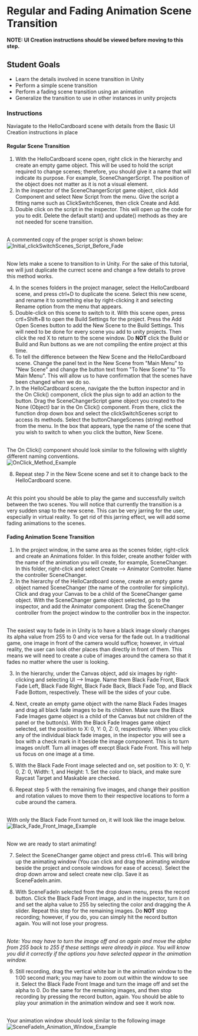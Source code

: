 # Regular and Fading Animation Scene Transition
<b>NOTE: UI Creation instructions should be viewed before moving to this step. </b>

## Student Goals ##
- Learn the details involved in scene transition in Unity
- Perform a simple scene transition
- Perform a fading scene transition using an animation
- Generalize the transition to use in other instances in unity projects

### Instructions ###
Naviagate to the HelloCardboard scene with details from the Basic UI Creation instructions in place
#### Regular Scene Transition ####
1. With the HelloCardboard scene open, right click in the hierarchy and create an empty game object. This will be used to hold the script required to change scenes;
therefore, you should give it a name that will indicate its purpose. For example, SceneChangerScript. The position of the object does not matter as it is not a visual element.
2. In the inspector of the SceneChangerScript game object, click Add Component and select New Script from the menu. Give the script a fitting name such as ClickSwitchScenes,
then click Create and Add. 
3. Double click on the script in the inspector. This will open up the code for you to edit. Delete the default start() and update() methods as they are not needed for scene transition.

</br> A commented copy of the proper script is shown below: </br>
![Initial_clickSwitchScenes_Script_Before_Fade](Screenshots/Unity/Initial_clickSwitchScenes_Script_Before_Fade.png "Initial clickSwitchScenes Script Before Fade")

</br>Now lets make a scene to transition to in Unity. For the sake of this tutorial, we will just duplicate the currect scene and change a few details to prove this method works.

4. In the scenes folders in the project manager, select the HelloCardboard scene, and press ctrl+D to duplicate the scene. Select this new scene, and rename it to something else by right-clicking it and selecting Rename option from the menu that appears. 
5. Double-click on this scene to switch to it. With this scene open, press crtl+Shift+B to open the Build Settings for the project. Press the Add Open Scenes button to add the New Scene to the Build Settings. This will need to be done for every scene you add to unity projects. Then click the red X to return to the scene window. Do
<b>NOT</b> click the Build or Build and Run buttons as we are not compiling the entire project at this time.
6. To tell the difference between the New Scene and the HelloCardboard scene. Change the panel text in the New Scene from "Main Menu" to "New Scene" and change the button text from "To New Scene" to "To Main Menu". This will allow us to have confirmation that the scenes have been changed when we do so.
7. In the HelloCardboard scene, navigate the the button inspector and in the On Click() component, click the plus sign to add an action to the button. Drag the SceneChangerScript game object you created to the None (Object) bar in the On Click() component. From there, click the function drop down box and select the clickSwitchScenes script to access its methods. Select the buttonChangeScenes (string) method from the menu. In the box that appears, type the name of the scene
that you wish to switch to when you click the button, New Scene.

</br> The On Click() component should look similar to the following with slightly different naming conventions.</br>
![OnClick_Method_Example](Screenshots/Unity/OnClick_Method_Example.png "OnClick Method Example")

8. Repeat step 7 in the New Scene scene and set it to change back to the HelloCardboard scene. 

</br> At this point you should be able to play the game and successfully switch between the two scenes. You will notice that currently the transition is a very sudden snap to the new scene. This can be very jarring for the user, especially in virtual reality. To get rid of this jarring effect, we will add some fading animations to the scenes. </br>

#### Fading Animation Scene Transition ####
1. In the project window, in the same area as the scenes folder, right-click and create an Animations folder. In this folder, create another folder with the name of the animation you will create, for example, SceneChanger. In this folder, right-click and select Create --> Animator Controller. Name the controller SceneChanger.
2. In the hierarchy of the HelloCardboard scene, create an empty game object named SceneChanger (the name of the controller for simplicity). Click and drag your Canvas to be a child of the SceneChanger game object. With the SceneChanger game object selected, go to the inspector, and add the Animator component. Drag the SceneChanger controller from the project window to the controller box in the inspector.

</br> The easiest way to fade in in Unity is to have a black image slowly changes its alpha value from 255 to 0 and vice versa for the fade out. In a traditional game, one image in front of the camera would suffice; however, in virtual reality, the user can look other places than directly in front of them. This means we will need to create a cube of images around the camera so that it fades no matter where the user is looking. </br>

3. In the hierarchy, under the Canvas object, add six images by right-clicking and selecting UI --> Image. Name them Black Fade Front, Black Fade Left, Black Fade Right, Black Fade Back, Black Fade Top, and Black Fade Bottom, respectively. These will be the sides of your cube.

4. Next, create an empty game object with the name Black Fades Images and drag all black fade images to be its children. Make sure the Black Fade Images game object is a child of the Canvas but not children of the panel or the button(s). With the Black Fade Images game object selected, set the position to X: 0, Y: 0, Z: 0, respectively. When you click any of the individual black fade images, in the inspector you will see a box with a check mark in it beside the image component. This is to turn images on/off. Turn all images off execpt Black Fade Front. This will help us focus on one image at a time.

5. With the Black Fade Front image selected and on, set position to X: 0, Y: 0, Z: 0, Width: 1, and Height: 1. Set the color to black, and make sure Raycast Target and Maskable are checked.

6. Repeat step 5 with the remaining five images, and change their position and rotation values to move them to their respective locations to form a cube around the camera.

</br> With only the Black Fade Front turned on, it will look like the image below. </br>
![Black_Fade_Front_Image_Example](Screenshots/Unity/Black_Fade_Front_Image_Example.png "Black Fade Front Image Example")

</br> Now we are ready to start animating! </br>

7. Select the SceneChanger game object and press ctrl+6. This will bring up the animating window (You can click and drag the animating window beside the project and console windows for ease of access). Select the drop down arrow and select create new clip. Save it as SceneFadeIn.anim.

8. With SceneFadeIn selected from the drop down menu, press the record button. Click the Black Fade Front image, and in the inspector, turn it on and set the alpha value to 255 by selecting the color and dragging the A slider. Repeat this step for the remaining images. Do <b>NOT</b> stop recording; however, if you do, you can simply hit the record button again. You will not lose your progress.

</br><i>Note: You may have to turn the image off and on again and move the alpha from 255 back to 255 if these settings were already in place. You will know you did it correctly if the options you have selected appear in the animation window. </i></br>

9. Still recording, drag the vertical white bar in the animation window to the 1:00 second mark; you may have to zoom out within the window to see it. Select the Black Fade Front Image and turn the image off and set the alpha to 0. Do the same for the remaining images, and then stop recording by pressing the record button, again. You should be able to play your animation in the animation window and see it work now.

</br> Your animation window should look similar to the following image </br>
![SceneFadeIn_Animation_Window_Example](Screenshots/Unity/SceneFadeIn_Animation_Window_Example.png "SceneFadeIn Animation Window Example")
